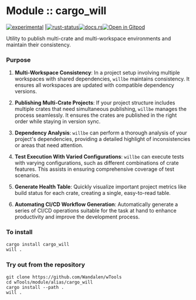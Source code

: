 # Module :: cargo_will
<!--{ generate.module_header.start() }-->
 [![experimental](https://raster.shields.io/static/v1?label=&message=experimental&color=orange)](https://github.com/emersion/stability-badges#experimental) |[![rust-status](https://github.com/Wandalen/wTools/actions/workflows/ModuleCargoWillPush.yml/badge.svg)](https://github.com/Wandalen/wTools/actions/workflows/ModuleCargoWillPush.yml)[![docs.rs](https://img.shields.io/docsrs/cargo_will?color=e3e8f0&logo=docs.rs)](https://docs.rs/cargo_will)[![Open in Gitpod](https://raster.shields.io/static/v1?label=try&message=online&color=eee&logo=gitpod&logoColor=eee)](https://gitpod.io/#RUN_PATH=.,SAMPLE_FILE=sample%2Frust%2Fcargo_will_trivial%2Fsrc%2Fmain.rs,RUN_POSTFIX=--example%20cargo_will_trivial/https://github.com/Wandalen/wTools)
<!--{ generate.module_header.end }-->
Utility to publish multi-crate and multi-workspace environments and maintain their consistency.

### Purpose

1. **Multi-Workspace Consistency**: In a project setup involving multiple workspaces with shared dependencies, `willbe` maintains consistency. It ensures all workspaces are updated with compatible dependency versions.

2. **Publishing Multi-Crate Projects**: If your project structure includes multiple crates that need simultaneous publishing, `willbe` manages the process seamlessly. It ensures the crates are published in the right order while staying in version sync.

3. **Dependency Analysis**: `willbe` can perform a thorough analysis of your project's dependencies, providing a detailed highlight of inconsistencies or areas that need attention.

4. **Test Execution With Varied Configurations**: `willbe` can execute tests with varying configurations, such as different combinations of crate features. This assists in ensuring comprehensive coverage of test scenarios.

5. **Generate Health Table**: Quickly visualize important project metrics like build status for each crate, creating a single, easy-to-read table.

6. **Automating CI/CD Workflow Generation**: Automatically generate a series of CI/CD operations suitable for the task at hand to enhance productivity and improve the development process.

### To install

``` bash
cargo install cargo_will
will .
```

### Try out from the repository

``` shell test
git clone https://github.com/Wandalen/wTools
cd wTools/module/alias/cargo_will
cargo install --path .
will .
```